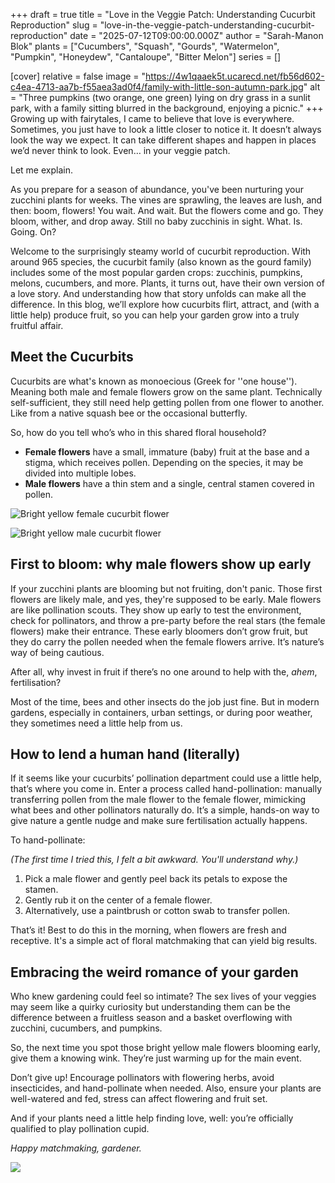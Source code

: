 +++
draft = true
title = "Love in the Veggie Patch: Understanding Cucurbit Reproduction"
slug = "love-in-the-veggie-patch-understanding-cucurbit-reproduction"
date = "2025-07-12T09:00:00.000Z"
author = "Sarah-Manon Blok"
plants = ["Cucumbers", "Squash", "Gourds", "Watermelon", "Pumpkin", "Honeydew", "Cantaloupe", "Bitter Melon"]
series = []

[cover]
relative = false
image = "https://4w1qaaek5t.ucarecd.net/fb56d602-c4ea-4713-aa7b-f55aea3ad0f4/family-with-little-son-autumn-park.jpg"
alt = "Three pumpkins (two orange, one green) lying on dry grass in a sunlit park, with a family sitting blurred in the background, enjoying a picnic."
+++
Growing up with fairytales, I came to believe that love is everywhere. Sometimes, you just have to look a little closer to notice it. It doesn’t always look the way we expect. It can take different shapes and happen in places we’d never think to look. Even… in your veggie patch. 

Let me explain. 

As you prepare for a season of abundance, you've been nurturing your zucchini plants for weeks. The vines are sprawling, the leaves are lush, and then: boom, flowers! You wait. And wait. But the flowers come and go. They bloom, wither, and drop away. Still no baby zucchinis in sight. What. Is. Going. On? 

Welcome to the surprisingly steamy world of cucurbit reproduction. With around 965 species, the cucurbit family (also known as the gourd family) includes some of the most popular garden crops: zucchinis, pumpkins, melons, cucumbers, and more. Plants, it turns out, have their own version of a love story. And understanding how that story unfolds can make all the difference. In this blog, we’ll explore how cucurbits flirt, attract, and (with a little help) produce fruit, so you can help your garden grow into a truly fruitful affair. 

## Meet the Cucurbits  

Cucurbits are what's known as monoecious (Greek for ''one house''). Meaning both male and female flowers grow on the same plant. Technically self-sufficient, they still need help getting pollen from one flower to another. Like from a native squash bee or the occasional butterfly.  

So, how do you tell who’s who in this shared floral household? 

* **Female flowers** have a small, immature (baby) fruit at the base and a stigma, which receives pollen. Depending on the species, it may be divided into multiple lobes. 
* **Male flowers** have a thin stem and a single, central stamen covered in pollen. 

![Bright yellow female cucurbit flower](https://4w1qaaek5t.ucarecd.net/8821d14f-388a-4f98-9039-4feb12d3e944/green-organic-vegetable-sweet-pumpkin-small-yellow-flower-garden-young-pumpkin-natural-pollination-field-countryside-bangladesh%20(1).jpg "*Female flower*")

![Bright yellow male cucurbit flower ](https://4w1qaaek5t.ucarecd.net/1c5e1681-e0b8-4e56-8c41-46aec597156b/-/preview/-/rotate/270/zucchini-4400554_1280.jpg "*Male flower*")

## First to bloom: why male flowers show up early  

If your zucchini plants are blooming but not fruiting, don't panic. Those first flowers are likely male, and yes, they're supposed to be early. Male flowers are like pollination scouts. They show up early to test the environment, check for pollinators, and throw a pre-party before the real stars (the female flowers) make their entrance. These early bloomers don’t grow fruit, but they do carry the pollen needed when the female flowers arrive. It’s nature’s way of being cautious.  

After all, why invest in fruit if there’s no one around to help with the, *ahem*, fertilisation? 

Most of the time, bees and other insects do the job just fine. But in modern gardens, especially in containers, urban settings, or during poor weather, they sometimes need a little help from us. 

## How to lend a human hand (literally) 

If it seems like your cucurbits’ pollination department could use a little help, that’s where you come in. Enter a process called hand-pollination: manually transferring pollen from the male flower to the female flower, mimicking what bees and other pollinators naturally do. It’s a simple, hands-on way to give nature a gentle nudge and make sure fertilisation actually happens. 

To hand-pollinate:  

*(The first time I tried this, I felt a bit awkward. You'll understand why.)*  

1. Pick a male flower and gently peel back its petals to expose the stamen.  
2. Gently rub it on the center of a female flower. 
3. Alternatively, use a paintbrush or cotton swab to transfer pollen. 

That’s it! Best to do this in the morning, when flowers are fresh and receptive. It's a simple act of floral matchmaking that can yield big results.

## Embracing the weird romance of your garden  

Who knew gardening could feel so intimate? The sex lives of your veggies may seem like a quirky curiosity but understanding them can be the difference between a fruitless season and a basket overflowing with zucchini, cucumbers, and pumpkins.

So, the next time you spot those bright yellow male flowers blooming early, give them a knowing wink. They’re just warming up for the main event. 

Don’t give up! Encourage pollinators with flowering herbs, avoid insecticides, and hand-pollinate when needed. Also, ensure your plants are well-watered and fed, stress can affect flowering and fruit set. 

And if your plants need a little help finding love, well: you’re officially qualified to play pollination cupid. 

*Happy matchmaking, gardener.* 

![](https://4w1qaaek5t.ucarecd.net/8a1741f7-5616-486f-b539-48b808ccd047/zucchini-5357544_1280.jpg)
